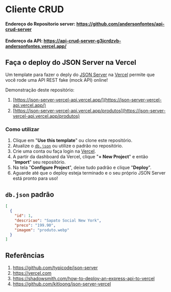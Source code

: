 # Cliente CRUD 
#### Endereço do Repositorio server: https://github.com/andersonfontes/api-crud-server
#### Endereço da API: https://api-crud-server-g3jcrdzvb-andersonfontes.vercel.app/


## Faça o deploy do JSON Server na Vercel

Um template para fazer o deply do [JSON Server](https://github.com/typicode/json-server) na [Vercel](https://vercel.com) permite que você rode uma API REST fake (mock API) online!

Demonstração deste repositório: 

1. [https://json-server-vercel-api.vercel.app/](https://json-server-vercel-api.vercel.app/)
2. [https://json-server-vercel-api.vercel.app/produtos](https://json-server-vercel-api.vercel.app/produtos)

### Como utilizar

1. Clique em "**Use this template**" ou clone este repositório.
2. Atualize o [`db.json`](./db.json) ou utilize o padrão no repositório.
3. Crie uma conta ou faça login na [Vercel](https://vercel.com).
4. A partir da dashboard da Vercel, clique "**+ New Project**" e então "**Import**" seu repositório.
5. Na tela "**Configure Project**", deixe tudo padrão e clique "**Deploy**".
6. Aguarde até que o deploy esteja terminado e o seu próprio JSON Server está pronto para uso!

## `db.json` padrão

```json
[
  {
    "id": 1,
    "descricao": "Sapato Social New York",
    "preco": "199.90",
    "imagem": "produto.webp"
  }
]
```

## Referências

1. https://github.com/typicode/json-server
2. https://vercel.com
3. https://shadowsmith.com/how-to-deploy-an-express-api-to-vercel
4. https://github.com/kitloong/json-server-vercel
